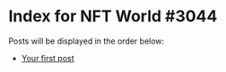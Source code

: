 # Index for NFT World #3044
Posts will be displayed in the order below:

- [Your first post](./001-first.md)

